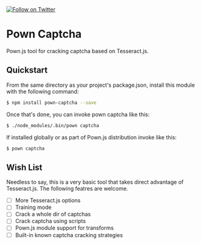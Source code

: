 [![Follow on Twitter](https://img.shields.io/twitter/follow/pownjs.svg?logo=twitter)](https://twitter.com/pownjs)

# Pown Captcha

Pown.js tool for cracking captcha based on Tesseract.js.

## Quickstart

From the same directory as your project's package.json, install this module with the following command:

```sh
$ npm install pown-captcha --save
```

Once that's done, you can invoke pown captcha like this:

```sh
$ ./node_modules/.bin/pown captcha
```

If installed globally or as part of Pown.js distribution invoke like this:

```sh
$ pown captcha
```

## Wish List

Needless to say, this is a very basic tool that takes direct advantage of Tesseract.js. The following featres are welcome.

* [ ] More Tesseract.js options
* [ ] Training mode
* [ ] Crack a whole dir of captchas
* [ ] Crack captcha using scripts
* [ ] Pown.js module support for transforms
* [ ] Built-in known captcha cracking strategies
